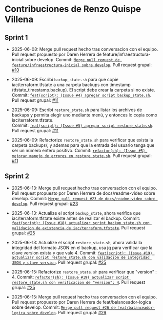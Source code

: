 # Contribuciones de Renzo Quispe Villena

## Sprint 1
- 2025-06-08: Merge pull request hecho tras conversacion con el equipo. Pull request propuesto por Daren Herrera de feature/infraestructura-inicial sobre develop.
Commit: [`Merge pull request de feature/infraestructura-inicial sobre develop`](https://github.com/Grupo-9-CC3S2/Proyecto-7/commit/2191248d15bcd7bee823a2defd7897e892516148).
Pull request grupal: [#10](https://github.com/Grupo-9-CC3S2/Proyecto-7/pull/10)

- 2025-06-09: Escribí `backup_state.sh` para que copie iac/terraform.tfstate a una carpeta backups con timestamp (tfstate_timestamp.backup). El script debe crear la carpeta si no existe.
Commit: [`feat(script): (Issue #4) agregar script backup_state.sh`](https://github.com/Grupo-9-CC3S2/Proyecto-7/commit/b42b47eaff3e8e2bee0db265085eab443ad0018c).
Pull request grupal: [#11](https://github.com/Grupo-9-CC3S2/Proyecto-7/pull/11)

- 2025-06-09: Escribí `restore_state.sh` para listar los archivos de backups y permita elegir uno mediante menú, y entonces lo copia como iac/terraform.tfstate.  
Commit: [`feat(script): (Issue #5) agregar script restore_state.sh`](https://github.com/Grupo-9-CC3S2/Proyecto-7/commit/81e0f128599e722a1f872fae66b5a38c3adca2be). 
Pull request grupal: [#11](https://github.com/Grupo-9-CC3S2/Proyecto-7/pull/11)

- 2025-06-09: Refactorize `restore_state.sh` para verificar que exista la carpeta backups/, y ademas para que la entrada del usuario tenga que ser un número entero positivo.
Commit: [`refactor(sh): (Issue #5) mejorar manejo de errores en restore_state.sh`](https://github.com/Grupo-9-CC3S2/Proyecto-7/commit/ea432be4dfdd81ff6183eabccfd4804091fbd573).
Pull request grupal: [#11](https://github.com/Grupo-9-CC3S2/Proyecto-7/pull/11)

## Sprint 2
- 2025-06-13: Merge pull request hecho tras conversacion con el equipo. Pull request propuesto por Daren Herrera de docs/readme-video sobre develop.
Commit: [`Merge pull request #23 de docs/readme-video sobre develop`](https://github.com/Grupo-9-CC3S2/Proyecto-7/commit/02838dc6f994392e745d091e6d4337439ec8ed6c).
Pull request grupal: [#23](https://github.com/Grupo-9-CC3S2/Proyecto-7/pull/23)

- 2025-06-13: Actualize el script `backup_state`, ahora verifica que iac/terraform.tfstate existe antes de realizar el backup.
Commit: [`feat(script): (Issue #18) actualizar script backup_state.sh con validacion de existencia de iac/terraform.tfstate`](https://github.com/Grupo-9-CC3S2/Proyecto-7/pull/25/commits/b3e8b45db32c7eaea74306f60717fa86f22e40d5).
Pull request grupal: [#25](https://github.com/Grupo-9-CC3S2/Proyecto-7/pull/25)

- 2025-06-13: Actualize el script `restore_state.sh`, ahora valida la integridad del formato JSON en el backup, usa jq para verificar que la clave version exista y que vale 4.
Commit: [`feat(script): (Issue #19) actualizar script restore_state.sh con validación de integridad JSON y clave version`](https://github.com/Grupo-9-CC3S2/Proyecto-7/pull/25/commits/429ac9da9d83c5bc05c674ba4e142b10e1335e83). 
Pull request grupal: [#25](https://github.com/Grupo-9-CC3S2/Proyecto-7/pull/25)

- 2025-06-15: Refactorize `restore_state.sh` para verificar que "version" : 4.
Commit: [`refactor(sh): (Issue #19) actualizar script restore_state.sh con verificacion de "version": 4`](https://github.com/Grupo-9-CC3S2/Proyecto-7/pull/25/commits/46af8323d4009a8724ddacb29f8ce99332753be1).
Pull request grupal: [#25](https://github.com/Grupo-9-CC3S2/Proyecto-7/pull/25)

- 2025-06-15: Merge pull request hecho tras conversacion con el equipo. Pull request propuesto por Daren Herrera de feat/balanceador-logica sobre develop.
Commit: [`Merge pull request #26 de feat/balanceador-logica sobre develop`](https://github.com/Grupo-9-CC3S2/Proyecto-7/commit/850380ecffed09f2b92c685c97d50802f7424748).
Pull request grupal: [#26](https://github.com/Grupo-9-CC3S2/Proyecto-7/pull/26)